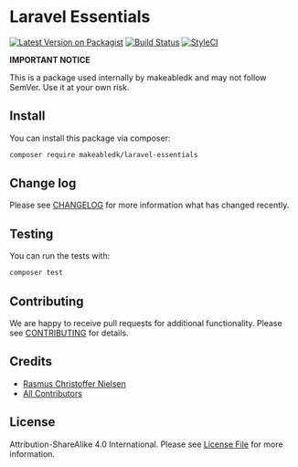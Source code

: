 
# Laravel Essentials

[![Latest Version on Packagist](https://img.shields.io/packagist/v/makeabledk/laravel-essentials.svg?style=flat-square)](https://packagist.org/packages/makeabledk/laravel-essentials)
[![Build Status](https://img.shields.io/travis/makeabledk/laravel-essentials/master.svg?style=flat-square)](https://travis-ci.org/makeabledk/laravel-essentials)
[![StyleCI](https://styleci.io/repos/117680722/shield?branch=master)](https://styleci.io/repos/117680722)


**IMPORTANT NOTICE** 

This is a package used internally by makeabledk and may not follow SemVer. Use it at your own risk.


## Install

You can install this package via composer:

``` bash
composer require makeabledk/laravel-essentials
```

## Change log

Please see [CHANGELOG](CHANGELOG.md) for more information what has changed recently.

## Testing

You can run the tests with:

```bash
composer test
```

## Contributing

We are happy to receive pull requests for additional functionality. Please see [CONTRIBUTING](CONTRIBUTING.md) for details.

## Credits

- [Rasmus Christoffer Nielsen](https://github.com/rasmuscnielsen)
- [All Contributors](../../contributors)

## License

Attribution-ShareAlike 4.0 International. Please see [License File](LICENSE.md) for more information.